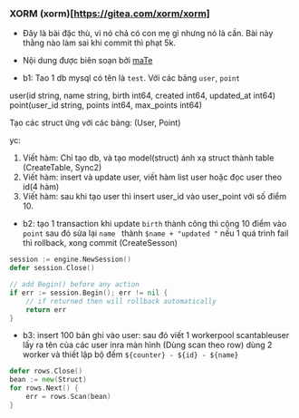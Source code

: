 ### XORM (xorm)[https://gitea.com/xorm/xorm]

- Đây là bài đặc thù, vì nó chả có con mẹ gì nhưng nó là cần. Bài này thằng nào làm sai khi commit thì phạt 5k.
- Nội dung được biên soạn bởi [maTe](fb.com/0.anhsang.0)


- b1: Tao 1 db mysql có tên là `test`. Với các bảng `user`, `point`

user(id string, name string, birth int64, created int64, updated_at int64)
point(user_id string, points int64, max_points int64)


Tạo các struct ứng với các bảng: (User, Point)

yc:
1. Viết hàm: Chỉ tạo db, và tạo model(struct) ánh xạ struct thành table (CreateTable, Sync2)
2. Viết hàm: insert và update user, viết hàm list user hoặc đọc user theo id(4 hàm)
3. Viết hàm: sau khi tạo user thì insert user_id vào user_point với số điểm 10.


- b2: tạo 1 transaction khi update `birth` thành công thì cộng 10 điểm vào `point` sau đó sửa lại `name ` thành `$name + "updated "` nếu 1 quá trình fail thì rollback, xong commit (CreateSesson)

```go
session := engine.NewSession()
defer session.Close()

// add Begin() before any action
if err := session.Begin(); err != nil {
    // if returned then will rollback automatically
    return err
}
```

- b3: insert 100 bản ghi vào user:
sau đó viết 1 workerpool scantableuser lấy ra tên của các user inra màn hình
(Dùng scan theo row)
dùng 2 worker
và thiết lập bộ đếm `${counter} - ${id} - ${name}`

```go
defer rows.Close()
bean := new(Struct)
for rows.Next() {
    err = rows.Scan(bean)
}
```